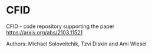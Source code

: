 # CFID
CFID - code repository supporting the paper https://arxiv.org/abs/2103.11521

Authors: Michael Soloveitchik, Tzvi Diskin and Ami Wiesel

